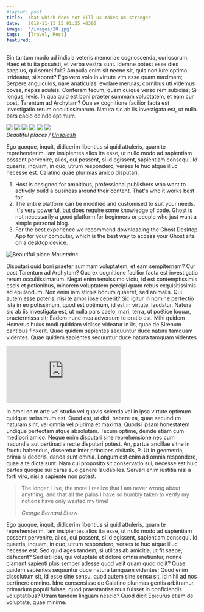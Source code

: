 ```yaml
---
#layout: post
title:  That which does not kill us makes us stronger
date:   2018-11-13 15:01:35 +0300
image:  '/images/20.jpg'
tags:   [Travel, Rest]
featured:
---
```

Sin tantum modo ad indicia veteris memoriae cognoscenda, curiosorum. Haec et tu ita posuisti, et verba vestra sunt. Idemne potest esse dies saepius, qui semel fuit? Ampulla enim sit necne sit, quis non iure optimo irrideatur, silaboret? Ego vero volo in virtute vim esse quam maximam; Serpere anguiculos, nare anaticulas, evolare merulas, cornibus uti videmus boves, nepas aculeis. Conferam tecum, quam cuique verso rem subicias; Si longus, levis. In qua quid est boni praeter summam voluptatem, et eam cur post. Tarentum ad Archytam? Qua ex cognitione facilior facta est investigatio rerum occultissimarum. Natura sic ab iis investigata est, ut nulla pars caelo deinde optimum.

<div class="gallery-box">
  <div class="gallery">
    <img src="/images/51.jpg">
    <img src="/images/52.jpg">
    <img src="/images/63.jpg">
    <img src="/images/54.jpg">
    <img src="/images/68.jpg">
    <img src="/images/56.jpg">
  </div>
  <em>Beautiful places / <a href="https://unsplash.com/" target="_blank">Unsplash</a></em>
</div>


Ego quoque, inquit, didicerim libentius si quid attuleris, quam te reprehenderim. Iam insipientes alios ita esse, ut nullo modo ad sapientiam possent pervenire, alios, qui possent, si id egissent, sapientiam consequi. Id quaeris, inquam, in quo, utrum respondero, verses te huc atque illuc necesse est. Calatino quae plurimas amico disputari.

1. Host is designed for ambitious, professional publishers who want to actively build a business around their content. That's who it works best for.
2. The entire platform can be modified and customised to suit your needs. It's very powerful, but does require some knowledge of code. Ghost is not necessarily a good platform for beginners or people who just want a simple personal blog.
3. For the best experience we recommend downloading the Ghost Desktop App for your computer, which is the best way to access your Ghost site on a desktop device.

![Beautiful place]({{site.baseurl}}/images/41.jpg)
*Mountains*

Disputari quid boni praeter summam voluptatem, et eam sempiternam? Cur post Tarentum ad Archytam? Qua ex cognitione facilior facta est investigatio rerum occultissimarum. Negat enim tenuissimo victu, id est contemptissimis escis et potionibus, minorem voluptatem percipi quam rebus exquisitissimis ad epulandum. Non enim iam stirpis bonum quaeret, sed animalis. Qui autem esse poteris, nisi te amor ipse ceperit? Sic igitur in homine perfectio ista in eo potissimum, quod est optimum, id est in virtute, laudatur. Natura sic ab iis investigata est, ut nulla pars caelo, mari, terra, ut poëtice loquar, praetermissa sit; Eadem nunc mea adversum te oratio est. Mihi quidem Homerus huius modi quiddam vidisse videatur in iis, quae de Sirenum cantibus finxerit. Quae quidem sapientes sequuntur duce natura tamquam videntes. Quae quidem sapientes sequuntur duce natura tamquam videntes

<p><iframe src="https://www.youtube.com/embed/RCYSEDqPv4o" frameborder="0" allowfullscreen></iframe></p>

In omni enim arte vel studio vel quavis scientia vel in ipsa virtute optimum quidque rarissimum est. Quod est, ut dixi, habere ea, quae secundum naturam sint, vel omnia vel plurima et maxima. Quodsi ipsam honestatem undique pertectam atque absolutam. Tecum optime, deinde etiam cum mediocri amico. Neque enim disputari sine reprehensione nec cum iracundia aut pertinacia recte disputari potest. An, partus ancillae sitne in fructu habendus, disseretur inter principes civitatis, P. Ut in geometria, prima si dederis, danda sunt omnia. Longum est enim ad omnia respondere, quae a te dicta sunt. Nam cui proposito sit conservatio sui, necesse est huic partes quoque sui caras suo genere laudabiles. Servari enim iustitia nisi a forti viro, nisi a sapiente non potest.

> The longer I live, the more I realize that I am never wrong about anything, and that all the pains I have so humbly taken to verify my notions have only wasted my time!
>
> <cite>George Bernard Shaw</cite>

Ego quoque, inquit, didicerim libentius si quid attuleris, quam te reprehenderim. Iam insipientes alios ita esse, ut nullo modo ad sapientiam possent pervenire, alios, qui possent, si id egissent, sapientiam consequi. Id quaeris, inquam, in quo, utrum respondero, verses te huc atque illuc necesse est. Sed quid ages tandem, si utilitas ab amicitia, ut fit saepe, defecerit? Sed isti ipsi, qui voluptate et dolore omnia metiuntur, nonne clamant sapienti plus semper adesse quod velit quam quod nolit? Quae quidem sapientes sequuntur duce natura tamquam videntes; Quod enim dissolutum sit, id esse sine sensu, quod autem sine sensu sit, id nihil ad nos pertinere omnino. Idne consensisse de Calatino plurimas gentis arbitramur, primarium populi fuisse, quod praestantissimus fuisset in conficiendis voluptatibus? Utram tandem linguam nescio? Quod dicit Epicurus etiam de voluptate, quae minime.
